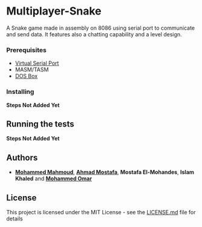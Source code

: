 # Multiplayer-Snake
A Snake game made in assembly on 8086 using serial port to communicate and send data. It features also a chatting capability and a level design.

### Prerequisites

* [Virtual Serial Port](https://www.eltima.com/products/vspdxp/)
* MASM/TASM
* [DOS Box](https://www.dosbox.com/)


### Installing

__Steps Not Added Yet__


## Running the tests

__Steps Not Added Yet__

## Authors

* **[Mohammed Mahmoud](https://github.com/Musgi)**, **[Ahmad Mostafa](https://github.com/ahmad-mostafa1000)**, **Mostafa El-Mohandes**, **Islam Khaled** and **[Mohammed Omar](https://github.com/MohammedAlsayedOmar)**

## License
This project is licensed under the MIT License - see the [LICENSE.md](LICENSE.md) file for details
